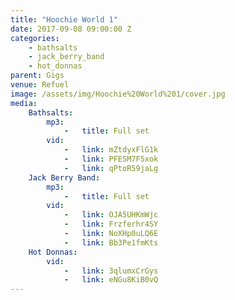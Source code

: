 ```yaml
---
title: "Hoochie World 1"
date: 2017-09-08 09:00:00 Z
categories:
    - bathsalts
    - jack_berry_band
    - hot_donnas
parent: Gigs
venue: Refuel
image: /assets/img/Hoochie%20World%201/cover.jpg
media:
    Bathsalts:
        mp3:
            -   title: Full set
        vid:   
            -   link: mZtdyxFlG1k
            -   link: PFESM7F5xok
            -   link: qPtoR59jaLg
    Jack Berry Band:
        mp3:
            -   title: Full set
        vid:
            -   link: OJA5UHKmWjc
            -   link: Frzferhr4SY
            -   link: NoXHp0uLQ6E
            -   link: Bb3Pe1fmKts
    Hot Donnas:
        vid:
            -   link: 3qlumxCrGys
            -   link: eNGu8KiB0vQ
---
```


